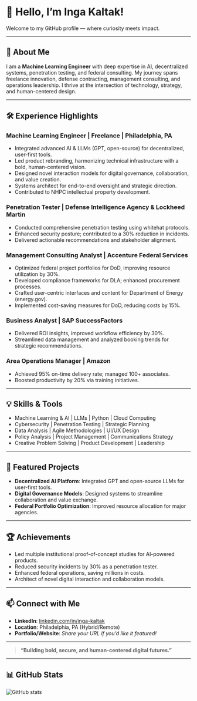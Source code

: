 # 👋 Hello, I’m Inga Kaltak!

Welcome to my GitHub profile — where curiosity meets impact.

---

## 🌱 About Me

I am a **Machine Learning Engineer** with deep expertise in AI, decentralized systems, penetration testing, and federal consulting. My journey spans freelance innovation, defense contracting, management consulting, and operations leadership. I thrive at the intersection of technology, strategy, and human-centered design.

---

## 🛠️ Experience Highlights

### **Machine Learning Engineer | Freelance | Philadelphia, PA**
- Integrated advanced AI & LLMs (GPT, open-source) for decentralized, user-first tools.
- Led product rebranding, harmonizing technical infrastructure with a bold, human-centered vision.
- Designed novel interaction models for digital governance, collaboration, and value creation.
- Systems architect for end-to-end oversight and strategic direction.
- Contributed to NHPC intellectual property development.

### **Penetration Tester | Defense Intelligence Agency & Lockheed Martin**
- Conducted comprehensive penetration testing using whitehat protocols.
- Enhanced security posture; contributed to a 30% reduction in incidents.
- Delivered actionable recommendations and stakeholder alignment.

### **Management Consulting Analyst | Accenture Federal Services**
- Optimized federal project portfolios for DoD, improving resource utilization by 30%.
- Developed compliance frameworks for DLA; enhanced procurement processes.
- Crafted user-centric interfaces and content for Department of Energy (energy.gov).
- Implemented cost-saving measures for DoD, reducing costs by 15%.

### **Business Analyst | SAP SuccessFactors**
- Delivered ROI insights, improved workflow efficiency by 30%.
- Streamlined data management and analyzed booking trends for strategic recommendations.

### **Area Operations Manager | Amazon**
- Achieved 95% on-time delivery rate; managed 100+ associates.
- Boosted productivity by 20% via training initiatives.

---

## 💡 Skills & Tools

- Machine Learning & AI | LLMs | Python | Cloud Computing
- Cybersecurity | Penetration Testing | Strategic Planning
- Data Analysis | Agile Methodologies | UI/UX Design
- Policy Analysis | Project Management | Communications Strategy
- Creative Problem Solving | Product Development | Leadership

---

## 🌟 Featured Projects

- **Decentralized AI Platform**: Integrated GPT and open-source LLMs for user-first tools.
- **Digital Governance Models**: Designed systems to streamline collaboration and value exchange.
- **Federal Portfolio Optimization**: Improved resource allocation for major agencies.

---

## 🏆 Achievements

- Led multiple institutional proof-of-concept studies for AI-powered products.
- Reduced security incidents by 30% as a penetration tester.
- Enhanced federal operations, saving millions in costs.
- Architect of novel digital interaction and collaboration models.

---

## 📫 Connect with Me

- **LinkedIn**: [linkedin.com/in/inga-kaltak](https://www.linkedin.com/in/inga-kaltak)
- **Location**: Philadelphia, PA (Hybrid/Remote)
- **Portfolio/Website**: _Share your URL if you’d like it featured!_

---

> **“Building bold, secure, and human-centered digital futures.”**

---

## 📊 GitHub Stats

![GitHub stats](https://github-readme-stats.vercel.app/api?username=altruisticxai-beep&show_icons=true&theme=radical)
